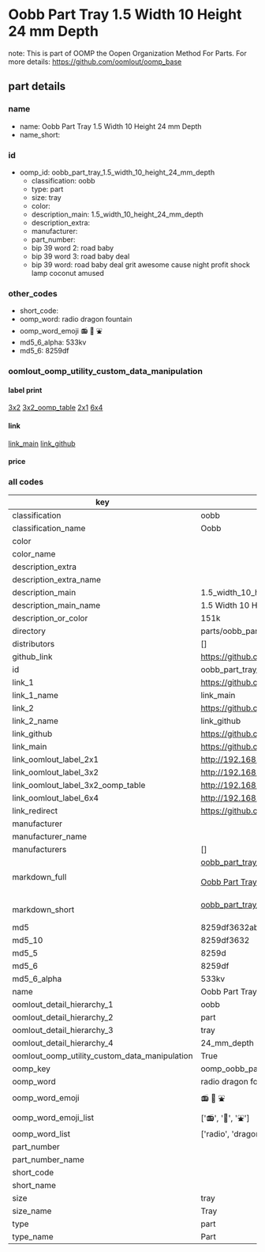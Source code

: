 # Oobb Part Tray 1.5 Width 10 Height 24 mm Depth  

note: This is part of OOMP the Oopen Organization Method For Parts. For more details: https://github.com/oomlout/oomp_base

##  part details
  







### name
* name: Oobb Part Tray 1.5 Width 10 Height 24 mm Depth
* name_short: 
### id
* oomp_id: oobb_part_tray_1.5_width_10_height_24_mm_depth
  * classification: oobb
  * type: part
  * size: tray
  * color: 
  * description_main: 1.5_width_10_height_24_mm_depth
  * description_extra: 
  * manufacturer: 
  * part_number: 
  * bip 39 word 2: road baby
  * bip 39 word 3: road baby deal
  * bip 39 word: road baby deal grit awesome cause night profit shock lamp coconut amused

### other_codes
* short_code: 
* oomp_word: radio dragon fountain
* oomp_word_emoji :radio: :dragon: :fountain:
* md5_6_alpha: 533kv
* md5_6: 8259df






### oomlout_oomp_utility_custom_data_manipulation
#### label print
[3x2](http://192.168.1.245:1112/?label=oomp%20533kv)
[3x2_oomp_table](http://192.168.1.108:1112/?label=oomp%20533kv)
[2x1](http://192.168.1.242:1112/?label=oomp%20533kv)
[6x4](http://192.168.1.55:1112/?label=oomp%20533kv)    

#### link

[link_main](https://github.com/oomlout/oomlout_oomp_version_1_messy/tree/main/parts/oobb_part_tray_1.5_width_10_height_24_mm_depth) [link_github](https://github.com/oomlout/oomlout_oomp_version_1_messy/tree/main/parts/oobb_part_tray_1.5_width_10_height_24_mm_depth)                             

#### price







### all codes 
| key | value |  
| --- | --- |  
| classification | oobb |  
| classification_name | Oobb |  
| color |  |  
| color_name |  |  
| description_extra |  |  
| description_extra_name |  |  
| description_main | 1.5_width_10_height_24_mm_depth |  
| description_main_name | 1.5 Width 10 Height 24 mm Depth |  
| description_or_color | 151k |  
| directory | parts/oobb_part_tray_1.5_width_10_height_24_mm_depth |  
| distributors | [] |  
| github_link | https://github.com/oomlout/oomlout_oomp_part_src/tree/main/parts/oobb_part_tray_1.5_width_10_height_24_mm_depth |  
| id | oobb_part_tray_1.5_width_10_height_24_mm_depth |  
| link_1 | https://github.com/oomlout/oomlout_oomp_version_1_messy/tree/main/parts/oobb_part_tray_1.5_width_10_height_24_mm_depth |  
| link_1_name | link_main |  
| link_2 | https://github.com/oomlout/oomlout_oomp_version_1_messy/tree/main/parts/oobb_part_tray_1.5_width_10_height_24_mm_depth |  
| link_2_name | link_github |  
| link_github | https://github.com/oomlout/oomlout_oomp_version_1_messy/tree/main/parts/oobb_part_tray_1.5_width_10_height_24_mm_depth |  
| link_main | https://github.com/oomlout/oomlout_oomp_version_1_messy/tree/main/parts/oobb_part_tray_1.5_width_10_height_24_mm_depth |  
| link_oomlout_label_2x1 | http://192.168.1.242:1112/?label=oomp%20533kv |  
| link_oomlout_label_3x2 | http://192.168.1.245:1112/?label=oomp%20533kv |  
| link_oomlout_label_3x2_oomp_table | http://192.168.1.108:1112/?label=oomp%20533kv |  
| link_oomlout_label_6x4 | http://192.168.1.55:1112/?label=oomp%20533kv |  
| link_redirect | https://github.com/oomlout/oomlout_oomp_version_1_messy/tree/main/parts/oobb_part_tray_1.5_width_10_height_24_mm_depth |  
| manufacturer |  |  
| manufacturer_name |  |  
| manufacturers | [] |  
| markdown_full | [oobb_part_tray_1.5_width_10_height_24_mm_depth](none)<br>[](none)<br>[Oobb Part Tray 1.5 Width 10 Height 24 Mm Depth](none)<br><br> |  
| markdown_short | [oobb_part_tray_1.5_width_10_height_24_mm_depth](none)<br><br> |  
| md5 | 8259df3632abd2b09208466a704445d7 |  
| md5_10 | 8259df3632 |  
| md5_5 | 8259d |  
| md5_6 | 8259df |  
| md5_6_alpha | 533kv |  
| name | Oobb Part Tray 1.5 Width 10 Height 24 mm Depth |  
| oomlout_detail_hierarchy_1 | oobb |  
| oomlout_detail_hierarchy_2 | part |  
| oomlout_detail_hierarchy_3 | tray |  
| oomlout_detail_hierarchy_4 | 24_mm_depth |  
| oomlout_oomp_utility_custom_data_manipulation | True |  
| oomp_key | oomp_oobb_part_tray_1.5_width_10_height_24_mm_depth |  
| oomp_word | radio dragon fountain |  
| oomp_word_emoji | :radio: :dragon: :fountain: |  
| oomp_word_emoji_list | [':radio:', ':dragon:', ':fountain:'] |  
| oomp_word_list | ['radio', 'dragon', 'fountain'] |  
| part_number |  |  
| part_number_name |  |  
| short_code |  |  
| short_name |  |  
| size | tray |  
| size_name | Tray |  
| type | part |  
| type_name | Part |  
